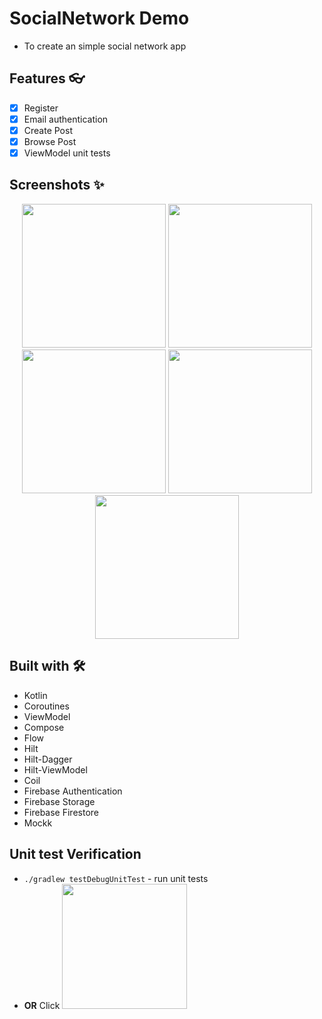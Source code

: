 # SocialNetwork Demo

- To create an simple social network app

## Features 👓
- [x] Register
- [x] Email authentication
- [X] Create Post
- [X] Browse Post
- [X] ViewModel unit tests
  
## Screenshots ✨
<div align="center">

  <img src="https://github.com/ChienChiaChen/SocialNetwork/assets/8452007/2c7556a8-7219-41e1-b247-09ffe3efb12b" width="230px" />
  <img src="https://github.com/ChienChiaChen/SocialNetwork/assets/8452007/f0e03c09-987b-42fc-83e3-546bb475a1d6" width="230px" />
  <img src="https://github.com/ChienChiaChen/SocialNetwork/assets/8452007/a10f356a-1b2e-4da8-b071-b23ecbfcf0bf" width="230px" />
  <img src="https://github.com/ChienChiaChen/SocialNetwork/assets/8452007/f839ab58-f32d-468d-9954-9a73c7d273ab" width="230px" />
  <img src="https://github.com/ChienChiaChen/SocialNetwork/assets/8452007/e44205fd-63e6-4dc1-aa0e-17068b8c9453" width="230px" />
  </div>

## Built with 🛠
- Kotlin
- Coroutines
- ViewModel
- Compose
- Flow
- Hilt
- Hilt-Dagger
- Hilt-ViewModel
- Coil
- Firebase Authentication
- Firebase Storage
- Firebase Firestore
- Mockk

  
## Unit test Verification

* `./gradlew testDebugUnitTest` - run unit tests 
*  **OR** Click <img src="https://github.com/ChienChiaChen/SocialNetwork/assets/8452007/96e232e3-a48e-4a04-9219-036469ed2a6f" width="200" height="200" />


